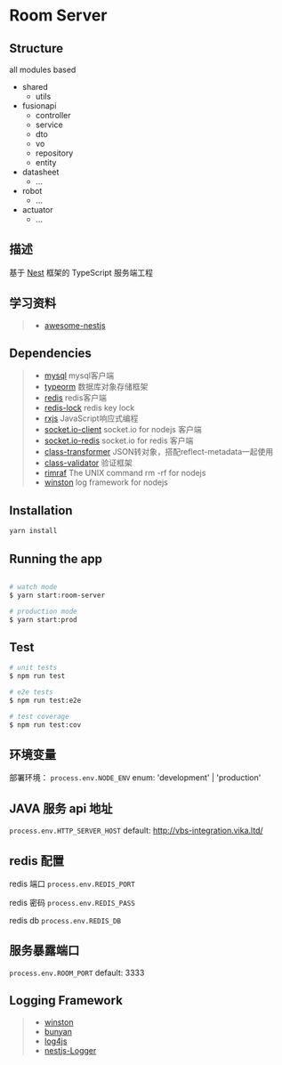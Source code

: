 # Room Server

## Structure

all modules based

- shared
  - utils
- fusionapi 
  - controller
  - service
  - dto
  - vo
  - repository
  - entity
- datasheet
  - ...
- robot
  - ...
- actuator
  - ...

## 描述

基于 [Nest](https://github.com/nestjs/nest) 框架的 TypeScript 服务端工程

## 学习资料

> * [awesome-nestjs](https://github.com/juliandavidmr/awesome-nestjs)

## Dependencies

> * [mysql](https://github.com/mysqljs/mysql) mysql客户端
> * [typeorm](https://github.com/typeorm/typeorm) 数据库对象存储框架
> * [redis](https://github.com/luin/ioredis) redis客户端
> * [redis-lock](https://github.com/errorception/redis-lock) redis key lock
> * [rxjs](https://github.com/ReactiveX/RxJS) JavaScript响应式编程
> * [socket.io-client](https://github.com/socketio/socket.io) socket.io for nodejs 客户端
> * [socket.io-redis](https://github.com/socketio/socket.io-redis) socket.io for redis 客户端
> * [class-transformer](https://github.com/typestack/class-transformer) JSON转对象，搭配reflect-metadata一起使用
> * [class-validator](https://github.com/typestack/class-validator) 验证框架
> * [rimraf](https://github.com/isaacs/rimraf) The UNIX command rm -rf for nodejs
> * [winston](https://github.com/winstonjs/winston) log framework for nodejs

## Installation

```bash
yarn install
```

## Running the app

```bash

# watch mode
$ yarn start:room-server

# production mode
$ yarn start:prod
```

## Test

```bash
# unit tests
$ npm run test

# e2e tests
$ npm run test:e2e

# test coverage
$ npm run test:cov
```

## 环境变量

部署环境：
`process.env.NODE_ENV`
enum: 'development' | 'production'

## JAVA 服务 api 地址

`process.env.HTTP_SERVER_HOST`
default: <http://vbs-integration.vika.ltd/>

## redis 配置

redis 端口
`process.env.REDIS_PORT`

redis 密码
`process.env.REDIS_PASS`

redis db
`process.env.REDIS_DB`

## 服务暴露端口

`process.env.ROOM_PORT`
default: 3333

## Logging Framework

> * [winston](https://github.com/winstonjs/winston)
> * [bunyan](https://github.com/trentm/node-bunyan)
> * [log4js](https://github.com/log4js-node/log4js-node)
> * [nestjs-Logger](https://docs.nestjs.com/techniques/logger)
